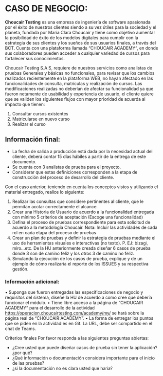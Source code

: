 # CASO DE NEGOCIO:
**Choucair Testing** es una empresa de ingeniería de software apasionada por el éxito de nuestros clientes siendo a su vez útiles para la sociedad y el planeta, fundada por Maria Clara Choucair y tiene como objetivo aumentar la posibilidad de éxito de los modelos digitales para cumplir con la estrategia de sus clientes y los sueños de sus usuarios finales, a través del BCT. Cuenta con una plataforma llamada “CHOUCAIR ACADEMY”, en donde sus colaboradores pueden acceder a cualquier variedad de cursos para fortalecer sus conocimientos.

Choucair Testing S.A.S, requiere de nuestros servicios como analistas de pruebas Generales y básicas no funcionales, para revisar que los cambios realizados recientemente en la plataforma WEB, no hayan afectado en las funcionalidades de consulta, matrículas y realización de cursos. Las modificaciones realizadas no deberían de afectar su funcionalidad ya que fueron netamente de usabilidad y experiencia de usuario, el cliente quiere que se validen los siguientes flujos con mayor prioridad de acuerda al impacto que tienen:
1.	Consultar cursos existentes
2.	Matricularse en nuevo curso
3.	Realizar el curso

## Información final:
- La fecha de salida a producción está dada por la necesidad actual del cliente, deberá contar 15 días hábiles a partir de la entrega de este documento.
-	Se cuenta con 3 analistas de prueba para el proyecto. 
-	Considerar que estas definiciones corresponden a la etapa de construcción del proceso de desarrollo del cliente.

Con el caso anterior, teniendo en cuenta los conceptos vistos y utilizando el material entregado, realice lo siguiente:

1.	Realizar las consultas que considere pertinentes al cliente, que le permitan acotar correctamente el alcance.
2.	Crear una Historia de Usuario de acuerdo a la funcionalidad entregada con mínimo 5 criterios de aceptación (Escoge una funcionalidad) 
3.	Defina el proceso de pruebas correspondiente para esta solicitud de acuerdo a la metodología Choucair. Nota: Incluir las actividades de cada rol en cada etapa del proceso de pruebas 
4.	Crear un plan de pruebas y definir la estrategia de pruebas mediante el uso de herramientas visuales e interactivas (no texto). P. EJ: bizagi, miro…etc. 
De la HU anteriormente creada diseñar 6 casos de prueba donde 3 son de camino feliz y los otros 3 de camino no feliz.
5.	Simulando la ejecución de los casos de prueba, explique y de un ejemplo de cómo realizaría el reporte de los ISSUES y su respectiva gestión. 


### Información adicional:
•	Suponga que fueron entregadas las especificaciones de negocio y requisitos del sistema, diseñe la HU de acuerdo a como cree que debería funcionar el módulo.
•	 Tiene libre acceso a la página de “CHOUCAIR ACADEMY” para el desarrollo de la actividad  https://operacion.choucairtesting.com/academy/my/ se hará sobre la página real de “CHOUCAIR ACADEMY”.
•	La forma de entregar los puntos que se piden en la actividad es en Git. La URL, debe ser compartido en el chat de Teams.
 
Criterios finales
Por favor responda a las siguientes preguntas abiertas:
-	¿Cree usted que puede diseñar casos de prueba sin tener la aplicación? ¿por qué?
-	¿Qué información o documentación considera importante para el inicio de las pruebas?
-	¿si la documentación no es clara usted que haría?

